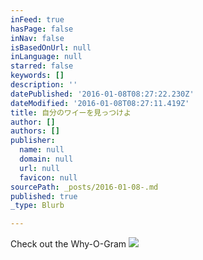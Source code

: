 ```yaml
---
inFeed: true
hasPage: false
inNav: false
isBasedOnUrl: null
inLanguage: null
starred: false
keywords: []
description: ''
datePublished: '2016-01-08T08:27:22.230Z'
dateModified: '2016-01-08T08:27:11.419Z'
title: 自分のワイーを見っつけよ
author: []
authors: []
publisher:
  name: null
  domain: null
  url: null
  favicon: null
sourcePath: _posts/2016-01-08-.md
published: true
_type: Blurb

---
```

Check out the Why-O-Gram
![](https://the-grid-user-content.s3-us-west-2.amazonaws.com/258a6de6-a26c-4ec5-8047-d9bc2d49cb9a.png)